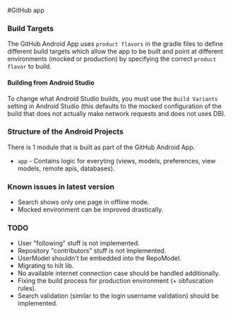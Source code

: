 #GitHub app

### Build Targets
The GitHub Android App uses `product flavors` in the gradle files to define
different build targets which allow the app to be built and point at different
environments (mocked or production) by specifying the correct `product flavor`
to build.

#### Building from Android Studio
To change what Android Studio builds, you must use the `Build Variants` setting
in Android Studio (this defaults to the mocked configuration of the build that
does not actually make network requests and does not uses DB).

### Structure of the Android Projects
There is 1 module that is built as part of the GitHub Android App.
*  `app` - Contains logic for everyting (views, models, preferences, view models, remote apis, databases).

### Known issues in latest version
* Search shows only one page in offline mode.
* Mocked environment can be improved drastically.

### TODO
* User "following" stuff is not implemented.
* Repository "contributors" stuff is not implemented.
* UserModel shouldn't be embedded into the RepoModel.
* Migrating to hilt lib.
* No available internet connection case should be handled additionally.
* Fixing the build process for production environment (+ obfuscation rules).
* Search validation (similar to the login username validation) should be implemented.